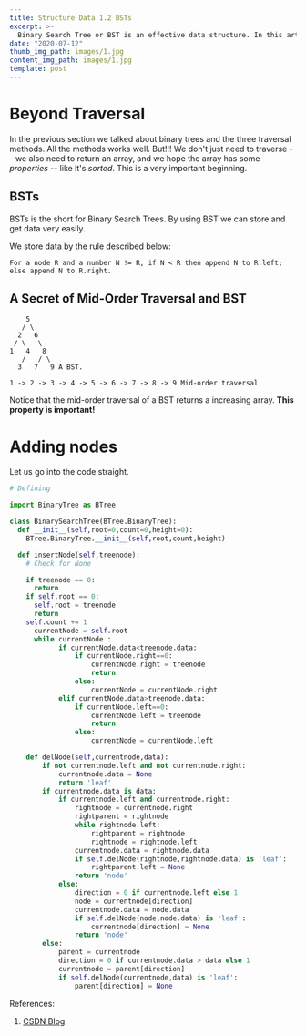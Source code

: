 ```yaml
---
title: Structure Data 1.2 BSTs
excerpt: >-
  Binary Search Tree or BST is an effective data structure. In this article I will introduce it and bring you the code of creating, adding, removing, searching and altering BSTs.
date: "2020-07-12"
thumb_img_path: images/1.jpg
content_img_path: images/1.jpg
template: post
---
```


# Beyond Traversal

In the previous section we talked about binary trees and the three traversal methods. All the methods works well. But!!! We don't just need to traverse -- we also need to return an array, and we hope the array has some _properties_ -- like it's _sorted_. This is a very important beginning.

## BSTs

BSTs is the short for Binary Search Trees. By using BST we can store and get data very easily.

We store data by the rule described below:

```
For a node R and a number N != R, if N < R then append N to R.left; else append N to R.right.
```

## A Secret of Mid-Order Traversal and BST

```
    5
   / \
  2   6
 / \   \
1   4   8
   /   / \
  3   7   9 A BST.

1 -> 2 -> 3 -> 4 -> 5 -> 6 -> 7 -> 8 -> 9 Mid-order traversal
```

Notice that the mid-order traversal of a BST returns a increasing array. **This property is important!**

# Adding nodes

Let us go into the code straight.

```python
# Defining

import BinaryTree as BTree

class BinarySearchTree(BTree.BinaryTree):
  def __init__(self,root=0,count=0,height=0):
    BTree.BinaryTree.__init__(self,root,count,height)
```

```python
  def insertNode(self,treenode):
    # Check for None

    if treenode == 0:
      return
    if self.root == 0:
      self.root = treenode
      return
    self.count += 1
      currentNode = self.root
      while currentNode :
            if currentNode.data<treenode.data:
                if currentNode.right==0:
                    currentNode.right = treenode
                    return
                else:
                    currentNode = currentNode.right
            elif currentNode.data>treenode.data:
                if currentNode.left==0:
                    currentNode.left = treenode
                    return
                else:
                    currentNode = currentNode.left

    def delNode(self,currentnode,data):
        if not currentnode.left and not currentnode.right:
            currentnode.data = None
            return 'leaf'
        if currentnode.data is data:
            if currentnode.left and currentnode.right:
                rightnode = currentnode.right
                rightparent = rightnode
                while rightnode.left:
                    rightparent = rightnode
                    rightnode = rightnode.left
                currentnode.data = rightnode.data
                if self.delNode(rightnode,rightnode.data) is 'leaf':
                    rightparent.left = None
                return 'node'
            else:
                direction = 0 if currentnode.left else 1
                node = currentnode[direction]
                currentnode.data = node.data
                if self.delNode(node,node.data) is 'leaf':
                    currentnode[direction] = None
                return 'node'
        else:
            parent = currentnode
            direction = 0 if currentnode.data > data else 1
            currentnode = parent[direction]
            if self.delNode(currentnode,data) is 'leaf':
                parent[direction] = None
```

References:

1. [CSDN Blog](https://blog.csdn.net/l153097889/article/details/46839823)
